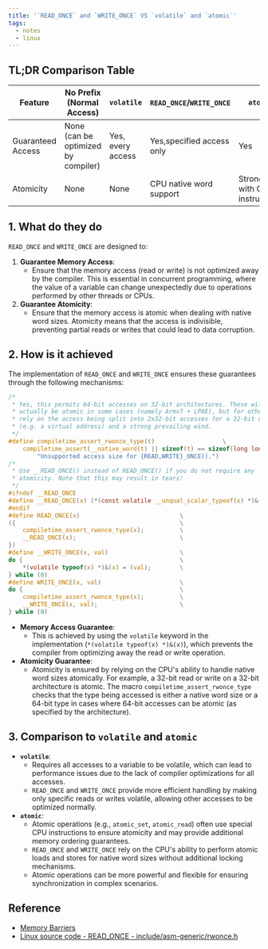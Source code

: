 ```yaml
---
title: '`READ_ONCE` and `WRITE_ONCE` VS `volatile` and `atomic`'
tags:
  - notes
  - linux
---
```


## TL;DR Comparison Table

| Feature                | No Prefix (Normal Access) | `volatile`               | `READ_ONCE`/`WRITE_ONCE` | `atomic`                 |
|------------------------|---------------------------|--------------------------|--------------------------|--------------------------|
| Guaranteed Access      | None (can be optimized by compiler) | Yes, every access                      | Yes,specified access only                      | Yes                      |
| Atomicity              | None                      | None                     | CPU native word support  | Strong, with CPU instructions |

## 1. What do they do

`READ_ONCE` and `WRITE_ONCE` are designed to:

1. **Guarantee Memory Access**:
   - Ensure that the memory access (read or write) is not optimized away by the compiler. This is essential in concurrent programming, where the value of a variable can change unexpectedly due to operations performed by other threads or CPUs.
2. **Guarantee Atomicity**:
   - Ensure that the memory access is atomic when dealing with native word sizes. Atomicity means that the access is indivisible, preventing partial reads or writes that could lead to data corruption.

## 2. How is it achieved

The implementation of `READ_ONCE` and `WRITE_ONCE` ensures these guarantees through the following mechanisms:

```c
/*
 * Yes, this permits 64-bit accesses on 32-bit architectures. These will
 * actually be atomic in some cases (namely Armv7 + LPAE), but for others we
 * rely on the access being split into 2x32-bit accesses for a 32-bit quantity
 * (e.g. a virtual address) and a strong prevailing wind.
 */
#define compiletime_assert_rwonce_type(t)					\
	compiletime_assert(__native_word(t) || sizeof(t) == sizeof(long long),	\
		"Unsupported access size for {READ,WRITE}_ONCE().")
/*
 * Use __READ_ONCE() instead of READ_ONCE() if you do not require any
 * atomicity. Note that this may result in tears!
 */
#ifndef __READ_ONCE
#define __READ_ONCE(x) (*(const volatile __unqual_scalar_typeof(x) *)&(x))
#endif
#define READ_ONCE(x)                            \
({                                              \
    compiletime_assert_rwonce_type(x);          \
    __READ_ONCE(x);                             \
})
#define __WRITE_ONCE(x, val)                    \
do {                                            \
    *(volatile typeof(x) *)&(x) = (val);        \
} while (0)
#define WRITE_ONCE(x, val)                      \
do {                                            \
    compiletime_assert_rwonce_type(x);          \
    __WRITE_ONCE(x, val);                       \
} while (0)
```

- **Memory Access Guarantee**:
  - This is achieved by using the `volatile` keyword in the implementation (`*(volatile typeof(x) *)&(x)`), which prevents the compiler from optimizing away the read or write operation.
- **Atomicity Guarantee**:
  - Atomicity is ensured by relying on the CPU's ability to handle native word sizes atomically. For example, a 32-bit read or write on a 32-bit architecture is atomic. The macro `compiletime_assert_rwonce_type` checks that the type being accessed is either a native word size or a 64-bit type in cases where 64-bit accesses can be atomic (as specified by the architecture).

## 3. Comparison to `volatile` and `atomic`

- **`volatile`**:
  - Requires all accesses to a variable to be volatile, which can lead to performance issues due to the lack of compiler optimizations for all accesses.
  - `READ_ONCE` and `WRITE_ONCE` provide more efficient handling by making only specific reads or writes volatile, allowing other accesses to be optimized normally.
- **`atomic`**:
  - Atomic operations (e.g., `atomic_set`, `atomic_read`) often use special CPU instructions to ensure atomicity and may provide additional memory ordering guarantees.
  - `READ_ONCE` and `WRITE_ONCE` rely on the CPU's ability to perform atomic loads and stores for native word sizes without additional locking mechanisms.
  - Atomic operations can be more powerful and flexible for ensuring synchronization in complex scenarios.

## Reference

- [Memory Barriers](https://docs.kernel.org/core-api/wrappers/memory-barriers.html)
- [Linux source code - READ_ONCE - include/asm-generic/rwonce.h](https://elixir.bootlin.com/linux/v6.16/source/include/asm-generic/rwonce.h#L47)